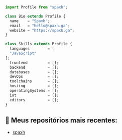 
```js
import Profile from "spaxh";

class Bio extends Profile {
  name    = "Spaxh";
  email   = "hello@spaxh.ga";
  website = "https://spaxh.ga";
}

class Skills extends Profile {
  languages        = [
  "JavaScript"
];
  frontend         = [];
  backend          = [];
  databases        = [];
  devOps           = [];
  toolchains       = [];
  hosting          = [];
  operatingSystems = [];
  iot              = [];
  editors          = [];
}
```

## 📌 Meus repositórios mais recentes:
- [spaxh](https://github.com/spaxh/spaxh)